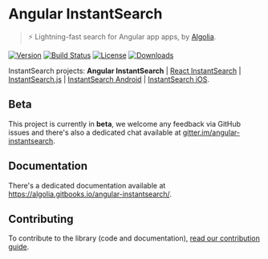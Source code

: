 # Angular InstantSearch

> ⚡ Lightning-fast search for Angular app apps, by [Algolia][algolia-website].

[![Version][version-svg]][package-url] [![Build Status][ci-badge]][ci-url] [![License][license-image]][license-url] [![Downloads][downloads-image]][downloads-url]

InstantSearch projects: **Angular InstantSearch** | [React InstantSearch][react-instantsearch-github] | [InstantSearch.js][instantsearch.js-github] | [InstantSearch Android][instantsearch-android-github] | [InstantSearch iOS][instantsearch-ios-github].

## Beta

This project is currently in **beta**, we welcome any feedback via GitHub issues and there's also a dedicated chat available at [gitter.im/angular-instantsearch](https://gitter.im/angular-instantsearch).

## Documentation

There's a dedicated documentation available at <https://algolia.gitbooks.io/angular-instantsearch/>.

## Contributing

To contribute to the library (code and documentation), [read our contribution guide](./CONTRIBUTING.md).

[website]: https://algolia.gitbooks.io/angular-instantsearch/
[algolia-website]: https://www.algolia.com/
[instantsearch.js-github]: https://github.com/algolia/instantsearch.js
[react-instantsearch-github]: https://github.com/algolia/react-instantsearch
[vue-instantsearch-github]: https://github.com/algolia/vue-instantsearch
[instantsearch-android-github]: https://github.com/algolia/instantsearch-android
[instantsearch-ios-github]: https://github.com/algolia/instantsearch-ios
[ci-badge]: https://circleci.com/gh/algolia/angular-instantsearch.svg?style=svg
[ci-url]: https://circleci.com/gh/algolia/angular-instantsearch
[license-image]: http://img.shields.io/badge/license-MIT-green.svg?style=flat-square
[license-url]: LICENSE
[downloads-image]: https://img.shields.io/npm/dm/angular-instantsearch.svg?style=flat-square
[downloads-url]: http://npm-stat.com/charts.html?package=angular-instantsearch
[version-svg]: https://img.shields.io/npm/v/angular-instantsearch.svg?style=flat-square
[package-url]: https://yarnpkg.com/en/package/angular-instantsearch